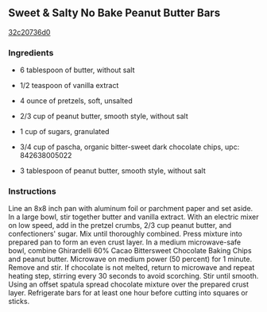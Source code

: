 ## Sweet & Salty No Bake Peanut Butter Bars

[32c20736d0](http://allrecipes.com/recipe/sweet--salty-no-bake-peanut-butter-bars/)

### Ingredients

 - 6 tablespoon of butter, without salt

 - 1/2 teaspoon of vanilla extract

 - 4 ounce of pretzels, soft, unsalted

 - 2/3 cup of peanut butter, smooth style, without salt

 - 1 cup of sugars, granulated

 - 3/4 cup of pascha, organic bitter-sweet dark chocolate chips, upc: 842638005022

 - 3 tablespoon of peanut butter, smooth style, without salt

### Instructions

Line an 8x8 inch pan with aluminum foil or parchment paper and set aside. In a large bowl, stir together butter and vanilla extract. With an electric mixer on low speed, add in the pretzel crumbs, 2/3 cup peanut butter, and confectioners' sugar. Mix until thoroughly combined. Press mixture into prepared pan to form an even crust layer. In a medium microwave-safe bowl, combine Ghirardelli 60% Cacao Bittersweet Chocolate Baking Chips and peanut butter. Microwave on medium power (50 percent) for 1 minute. Remove and stir. If chocolate is not melted, return to microwave and repeat heating step, stirring every 30 seconds to avoid scorching. Stir until smooth. Using an offset spatula spread chocolate mixture over the prepared crust layer. Refrigerate bars for at least one hour before cutting into squares or sticks.